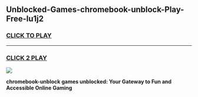 
## Unblocked-Games-chromebook-unblock-Play-Free-lu1j2
<h3>
<a href="https://premium76.site?title=chromebook-unblock&ref=18A1">CLICK TO PLAY</a></h3>
<hr>

<h3>
<a href="https://premium76.site?title=chromebook-unblock&ref=18A1">CLICK 2 PLAY</a>
  
</h3>

<a href="https://premium76.site?title=chromebook-unblock&ref=18A1"><img src="https://clearcache.store/games.png"></a>


**chromebook-unblock games unblocked: Your Gateway to Fun and Accessible Online Gaming**

